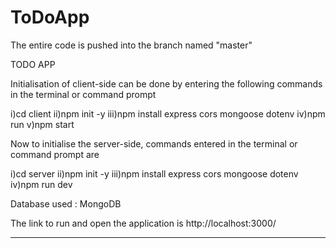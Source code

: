 # ToDoApp
The entire code is pushed into the branch named "master"

TODO APP

Initialisation of client-side can be done by entering the following commands in the terminal or command prompt

i)cd client
ii)npm init -y 
iii)npm install express cors mongoose dotenv 
iv)npm run
v)npm start

Now to initialise the server-side, commands entered in the terminal or command prompt are

i)cd server 
ii)npm init -y 
iii)npm install express cors mongoose dotenv 
iv)npm run dev

Database used : MongoDB

The link to run and open the application is 
http://localhost:3000/

_____________________________


